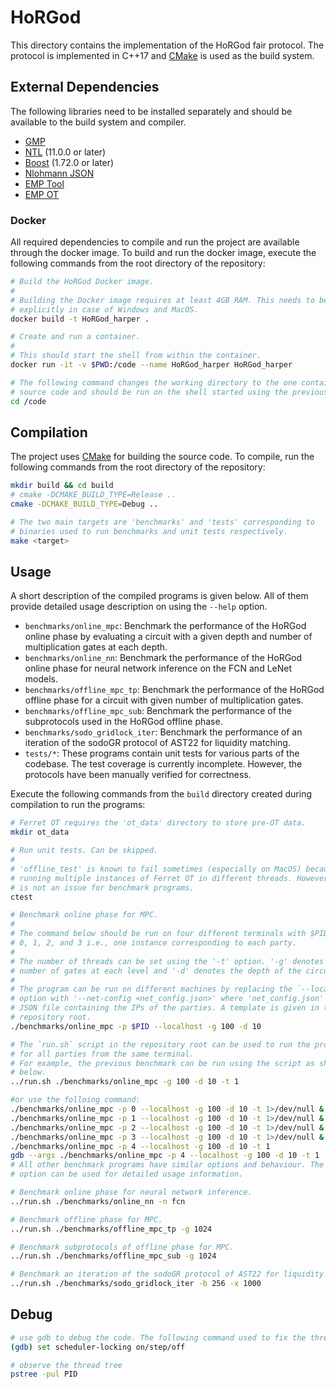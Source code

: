 # HoRGod

This directory contains the implementation of the HoRGod fair protocol.
The protocol is implemented in C++17 and [CMake](https://cmake.org/) is used as the build system.

## External Dependencies
The following libraries need to be installed separately and should be available to the build system and compiler.

- [GMP](https://gmplib.org/)
- [NTL](https://www.shoup.net/ntl/) (11.0.0 or later)
- [Boost](https://www.boost.org/) (1.72.0 or later)
- [Nlohmann JSON](https://github.com/nlohmann/json)
- [EMP Tool](https://github.com/emp-toolkit/emp-tool)
- [EMP OT](https://github.com/emp-toolkit/emp-ot/)

### Docker
All required dependencies to compile and run the project are available through the docker image.
To build and run the docker image, execute the following commands from the root directory of the repository:

```sh
# Build the HoRGod Docker image.
#
# Building the Docker image requires at least 4GB RAM. This needs to be set 
# explicitly in case of Windows and MacOS.
docker build -t HoRGod_harper .

# Create and run a container.
#
# This should start the shell from within the container.
docker run -it -v $PWD:/code --name HoRGod_harper HoRGod_harper 

# The following command changes the working directory to the one containing the 
# source code and should be run on the shell started using the previous command.
cd /code
```

## Compilation
The project uses [CMake](https://cmake.org/) for building the source code. 
To compile, run the following commands from the root directory of the repository:

```sh
mkdir build && cd build
# cmake -DCMAKE_BUILD_TYPE=Release ..
cmake -DCMAKE_BUILD_TYPE=Debug ..

# The two main targets are 'benchmarks' and 'tests' corresponding to
# binaries used to run benchmarks and unit tests respectively.
make <target>
```

## Usage
A short description of the compiled programs is given below.
All of them provide detailed usage description on using the `--help` option.

- `benchmarks/online_mpc`: Benchmark the performance of the HoRGod online phase by evaluating a circuit with a given depth and number of multiplication gates at each depth.
- `benchmarks/online_nn`: Benchmark the performance of the HoRGod online phase for neural network inference on the FCN and LeNet models.
- `benchmarks/offline_mpc_tp`: Benchmark the performance of the HoRGod offline phase for a circuit with given number of multiplication gates.
- `benchmarks/offline_mpc_sub`: Benchmark the performance of the subprotocols used in the HoRGod offline phase.
- `benchmarks/sodo_gridlock_iter`: Benchmark the performance of an iteration of the sodoGR protocol of AST22 for liquidity matching.
- `tests/*`: These programs contain unit tests for various parts of the codebase. The test coverage is currently incomplete. However, the protocols have been manually verified for correctness.

Execute the following commands from the `build` directory created during compilation to run the programs:
```sh
# Ferret OT requires the 'ot_data' directory to store pre-OT data.
mkdir ot_data

# Run unit tests. Can be skipped.
#
# 'offline_test' is known to fail sometimes (especially on MacOS) because of 
# running multiple instances of Ferret OT in different threads. However, this
# is not an issue for benchmark programs.
ctest

# Benchmark online phase for MPC.
#
# The command below should be run on four different terminals with $PID set to
# 0, 1, 2, and 3 i.e., one instance corresponding to each party.
#
# The number of threads can be set using the '-t' option. '-g' denotes the 
# number of gates at each level and '-d' denotes the depth of the circuit.
#
# The program can be run on different machines by replacing the `--localhost`
# option with '--net-config <net_config.json>' where 'net_config.json' is a
# JSON file containing the IPs of the parties. A template is given in the
# repository root.
./benchmarks/online_mpc -p $PID --localhost -g 100 -d 10

# The `run.sh` script in the repository root can be used to run the programs 
# for all parties from the same terminal.
# For example, the previous benchmark can be run using the script as shown
# below.
../run.sh ./benchmarks/online_mpc -g 100 -d 10 -t 1

#or use the folloing command:
./benchmarks/online_mpc -p 0 --localhost -g 100 -d 10 -t 1>/dev/null &
./benchmarks/online_mpc -p 1 --localhost -g 100 -d 10 -t 1>/dev/null &
./benchmarks/online_mpc -p 2 --localhost -g 100 -d 10 -t 1>/dev/null &
./benchmarks/online_mpc -p 3 --localhost -g 100 -d 10 -t 1>/dev/null &
./benchmarks/online_mpc -p 4 --localhost -g 100 -d 10 -t 1
gdb --args ./benchmarks/online_mpc -p 4 --localhost -g 100 -d 10 -t 1
# All other benchmark programs have similar options and behaviour. The '-h'
# option can be used for detailed usage information.

# Benchmark online phase for neural network inference.
../run.sh ./benchmarks/online_nn -n fcn

# Benchmark offline phase for MPC.
../run.sh ./benchmarks/offline_mpc_tp -g 1024

# Benchmark subprotocols of offline phase for MPC.
../run.sh ./benchmarks/offline_mpc_sub -g 1024

# Benchmark an iteration of the sodoGR protocol of AST22 for liquidity matching.
../run.sh ./benchmarks/sodo_gridlock_iter -b 256 -x 1000
```
## Debug
```sh
# use gdb to debug the code. The following command used to fix the thread
(gdb) set scheduler-locking on/step/off

# observe the thread tree
pstree -pul PID
```